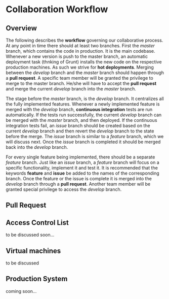 # Collaboration Workflow

## Overview
The following describes the **workflow** governing our collaborative process. At any point in time there should at least two branches. First the *master* branch, which contains the code in production. It is the main codebase. Whenever a new version is push to the master branch, an automatic deployment task (thnking of Grunt) installs the new code on the respective production machines. As such we strive for **hot deployments**. Merging between the *develop* branch and the *master* branch should  happen through a **pull request**. A specific team member will be granted the privilege to merge to the master branch. He/she will have to accept the **pull request** and merge the current *develop* branch into the *master* branch.

The stage before the *master* branch, is the *develop* branch. It centralizes all the fully implemented features. Whenever a newly implemented feature is merged with the *develop* branch, **continuous integration** tests are run automatically. If the tests run successfully, the current *develop* branch can be merged with the *master* branch, and then deployed. If the continuous integration tests fail, an *issue* branch should be created based on the current *develop* branch and then revert the *develop* branch to the state before the merge. The *issue* branch is similar to a *feature* branch, which we will discuss next. Once the *issue* branch is completed it should be merged back into the *develop* branch.

For every single feature being implemented, there should be a separate *feature* branch. Just like an *issue* branch, a *feature* branch will focus on a specific functionality, implement it and test it. It is recommended that the keywords **feature** and **issue** be added to the names of the corresponding branch. Once the feature or the issue is complete it is merged into the *develop* branch through a **pull request**. Another team member will be granted special privilege to access the *develop* branch.

## Pull Request

## Access Control List
to be discussed soon...

## Virtual machines
to be discussed

## Production System
coming soon...
